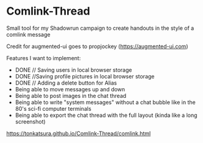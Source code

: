 # Comlink-Thread
Small tool for my Shadowrun campaign to create handouts in the style of a comlink message

Credit for augmented-ui goes to propjockey (https://augmented-ui.com)

Features I want to implement:
- DONE // Saving users in local browser storage
- DONE //Saving profile pictures in local browser storage
- DONE // Adding a delete button for Alias
- Being able to move messages up and down
- Being able to post images in the chat thread
- Being able to write "system messages" without a chat bubble like in the 80's sci-fi computer terminals
- Being able to export the chat thread with the full layout (kinda like a long screenshot)

https://tonkatsura.github.io/Comlink-Thread/comlink.html
